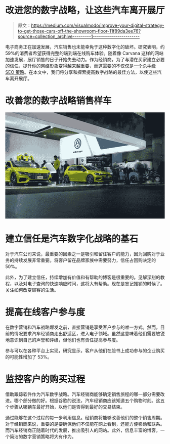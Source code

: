 # 改进您的数字战略，让这些汽车离开展厅

> 原文：<https://medium.com/visualmodo/improve-your-digital-strategy-to-get-those-cars-off-the-showroom-floor-11f89da3ee76?source=collection_archive---------1----------------------->

电子商务正在加速发展，汽车销售也未能幸免于这种数字化的破坏。研究表明，约 59%的消费者希望获得完整的端到端在线购车体验。随着像 Carvana 这样的网站加速发展，展厅销售的日子开始失去动力。作为经销商，为了与潜在买家建立必要的信任，提升你的网络形象变得越来越重要，而这需要的不仅仅是[一个杀手级 SEO 策略](https://visualmodo.com/key-considerations-before-hiring-an-online-seo-service-for-your-venture/)。在本文中，我们将分享和探索提高数字战略的最佳方法，以使这些汽车离开展厅。

# 改善您的数字战略销售样车

![](img/d1ba2ed14cbd88e7b68339447ec529be.png)

# 建立信任是汽车数字化战略的基石

对于汽车公司来说，最重要的因素之一是吸引和留住客户的能力，因为回购对于业务的持续发展非常重要。将客户留在品牌家族中需要努力，信任占回购决定的 50%。

此外，为了建立信任，持续增加有价值和有帮助的博客是很重要的。见解深刻的教程，以及对电子查询的快速响应时间，这将大有帮助。现在是忘记推销的时候了。关注如何改变顾客的生活。

# 提高在线客户参与度

在数字营销和汽车战略爆发之前，直接营销是享受客户参与的唯一方式。然而，目前的情况要求汽车经销商走出舒适区，进入电子领域。虽然这意味着他们需要敏锐地意识到自己的声誉和评级，但他们也有责任提高参与度。

参与可以在各种平台上实现，研究显示，客户从他们在脸书上成功参与的企业购买的可能性增加了 53%。

# 监控客户的购买过程

借助跟踪软件作为汽车数字战略。汽车经销商能够确定销售旅程的哪一部分需要改进。哪个部分做的好。根据谷歌的说法，汽车经销商应该知道五个购物时刻。这五个步骤从哪辆车最好开始，以他们是否得到最好的交易结束。

通过能够在这个过程的每一步利用信息。经销商将能够改善他们的整个销售周期。对于经销商来说，重要的是要确保他们不仅能在网上看到，还能方便移动和联系。而汽车经销商正随着时代的发展，推出吸引人的网站。此外，信息丰富的博客，一个简洁的数字营销策略将大有作为。